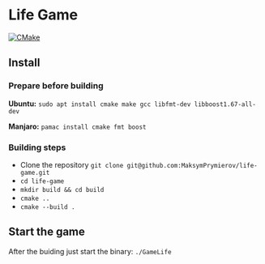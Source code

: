 # Life Game

[![CMake](https://github.com/MaksymPrymierov/life-game/actions/workflows/cmake.yml/badge.svg)](https://github.com/MaksymPrymierov/life-game/actions/workflows/cmake.yml)

## Install

### Prepare before building
**Ubuntu:** `sudo apt install cmake make gcc libfmt-dev libboost1.67-all-dev`

**Manjaro:** `pamac install cmake fmt boost`

### Building steps
* Clone the repository `git clone git@github.com:MaksymPrymierov/life-game.git`
* `cd life-game`
* `mkdir build && cd build`
* `cmake ..`
* `cmake --build .`

## Start the game
After the buiding just start the binary:
`./GameLife`
